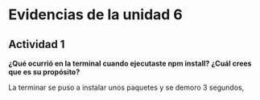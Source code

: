 
# Evidencias de la unidad 6

## Actividad 1

**¿Qué ocurrió en la terminal cuando ejecutaste npm install? ¿Cuál crees que es su propósito?**

La terminar se puso a instalar unos paquetes y se demoro 3 segundos, 
